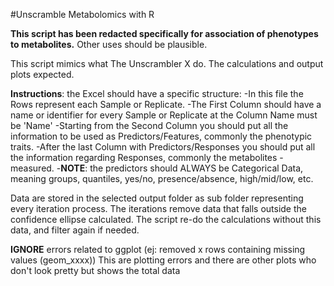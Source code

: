 #Unscramble Metabolomics with R

**This script has been redacted specifically for association of phenotypes to metabolites.**
Other uses should be plausible.

This script mimics what The Unscrambler X do. The calculations and output plots expected.

**Instructions**: the Excel should have a specific structure:
-In this file the Rows represent each Sample or Replicate.
-The First Column should have a name or identifier for every Sample or Replicate at the Column Name must be 'Name'
-Starting from the Second Column you should put all the information to be used as Predictors/Features, commonly the phenotypic traits.
-After the last Column with Predictors/Responses you should put all the information regarding Responses, commonly the metabolites -measured.
-**NOTE**: the predictors should ALWAYS be Categorical Data, meaning groups, quantiles, yes/no, presence/absence, high/mid/low, etc.

Data are stored in the selected output folder as sub folder representing every iteration process.
The iterations remove data that falls outside the confidence ellipse calculated.
The script re-do the calculations without this data, and filter again if needed.

**IGNORE** errors related to ggplot (ej: removed x rows containing missing values (geom_xxxx))
This are plotting errors and there are other plots who don't look pretty but shows the total data
